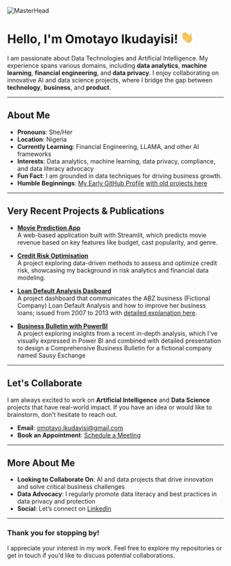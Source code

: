 ![MasterHead](https://github.com/Glitzzybetty/Glitzzybetty/assets/130115684/0c9c87bc-7b1e-407f-90bb-66c7fe500487)

# Hello, I'm Omotayo Ikudayisi! <img src="https://raw.githubusercontent.com/ABSphreak/ABSphreak/master/gifs/Hi.gif" width="30px">

I am passionate about Data Technologies and Artificial Intelligence. My experience spans various domains, including **data analytics**, **machine learning**, **financial engineering**, and **data privacy**. I enjoy collaborating on innovative AI and data science projects, where I bridge the gap between **technology**, **business**, and **product**.

---

## About Me

- **Pronouns**: She/Her  
- **Location**: Nigeria  
- **Currently Learning**: Financial Engineering, LLAMA, and other AI frameworks  
- **Interests**: Data analytics, machine learning, data privacy, compliance, and data literacy advocacy  
- **Fun Fact**: I am grounded in data techniques for driving business growth.  
- **Humble Beginnings**: [My Early GitHub Profile](https://github.com/Glitzabeth) [with old projects here](https://omotayotiti.netlify.app/)

---

## Very Recent Projects & Publications

- **[Movie Prediction App](https://movie-revenue-prediction-equh8ryt3apptgtpgkb2jvm.streamlit.app/)**  
  A web-based application built with Streamlit, which predicts movie revenue based on key features like budget, cast popularity, and genre.  

- **[Credit Risk Optimisation](https://glitzzybetty.github.io/Credit-Risk-Optimisation/)**  
  A project exploring data-driven methods to assess and optimize credit risk, showcasing my background in risk analytics and financial data modeling.
- **[Loan Default Analysis Dasboard](https://rpubs.com/Glitzzybetty/1211992/)**  
  A project dashboard that communicates the ABZ business (Fictional Company) Loan Default Analysis and how to improve her business loans; issued from 2007 to 2013 with [detailed explanation here](https://www.linkedin.com/posts/omotayo-ikudayisi_loan-default-analysis-and-key-reccommendation-activity-7231613926835159040-OW_d?utm_source=share&utm_medium=member_desktop).
- **[Business Bulletin with PowerBI](https://www.linkedin.com/posts/omotayo-ikudayisi_sausy-exchange-business-bulletin-on-8-years-activity-7235022905204461569-UL0t?utm_source=share&utm_medium=member_desktop)**  
  A project exploring insights from a recent in-depth analysis, which I've visually expressed in Power BI and combined with detailed presentation to design a Comprehensive Business Bulletin for a fictional company named Sausy Exchange


---

## Let's Collaborate

I am always excited to work on **Artificial Intelligence** and **Data Science** projects that have real-world impact. If you have an idea or would like to brainstorm, don’t hesitate to reach out.

- **Email**: [omotayo.ikudayisi@gmail.com](mailto:omotayo.ikudayisi@gmail.com)  
- **Book an Appointment**: [Schedule a Meeting](https://calendar.app.google/PkeXQwqZmuuKqH3A7)

---

## More About Me

- **Looking to Collaborate On**: AI and data projects that drive innovation and solve critical business challenges  
- **Data Advocacy**: I regularly promote data literacy and best practices in data privacy and protection  
- **Social**: Let’s connect on [LinkedIn](https://www.linkedin.com/in/omotayo-ikudayisi/) 

---

### Thank you for stopping by!

I appreciate your interest in my work. Feel free to explore my repositories or get in touch if you’d like to discuss potential collaborations.


<!---
Glitzzybetty/Glitzzybetty is a ✨ special ✨ repository because its `README.md` (this file) appears on your GitHub profile.
You can click the Preview link to take a look at your changes.
--->
